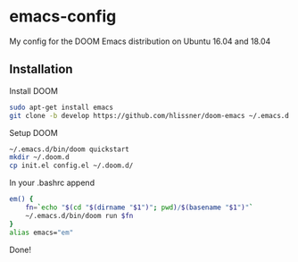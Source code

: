 # emacs-config
My config for the DOOM Emacs distribution on Ubuntu 16.04 and 18.04

## Installation

Install DOOM

```bash
sudo apt-get install emacs
git clone -b develop https://github.com/hlissner/doom-emacs ~/.emacs.d
```

Setup DOOM

```bash
~/.emacs.d/bin/doom quickstart
mkdir ~/.doom.d
cp init.el config.el ~/.doom.d/
```

In your .bashrc append

```bash
em() {
    fn=`echo "$(cd "$(dirname "$1")"; pwd)/$(basename "$1")"`
    ~/.emacs.d/bin/doom run $fn
}
alias emacs="em"
```

Done!
